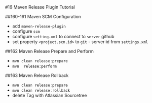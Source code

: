 #16 Maven Release Plugin Tutorial

##160-161 Maven SCM Configuration
- add `maven-release-plugin`
- configure `scm`
- configure `setting.xml` to connect to `server` github
- set property `<project.scm.id>` to `git` - server id from `settings.xml`

##162 Maven Release Prepare and Perform
- `mvn clean release:prepare`
- `mvn  release:perform`

##163 Maven Release Rollback
- `mvn clean release:prepare`
- `mvn clean release:rollback`
- delete Tag with  Atlassian Sourcetree


